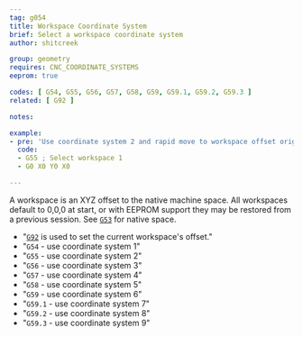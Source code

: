 ```yaml
---
tag: g054
title: Workspace Coordinate System
brief: Select a workspace coordinate system
author: shitcreek

group: geometry
requires: CNC_COORDINATE_SYSTEMS
eeprom: true

codes: [ G54, G55, G56, G57, G58, G59, G59.1, G59.2, G59.3 ]
related: [ G92 ]

notes:

example:
- pre: 'Use coordinate system 2 and rapid move to workspace offset origin:'
  code:
  - G55 ; Select workspace 1
  - G0 X0 Y0 X0

---
```


A workspace is an XYZ offset to the native machine space. All workspaces default to 0,0,0 at start, or with EEPROM support they may be restored from a previous session. See [`G53`](/docs/gcode/G053.html) for native space.
- "[`G92`](/docs/gcode/G092.html) is used to set the current workspace's offset."
- "`G54` - use coordinate system 1"
- "`G55` - use coordinate system 2"
- "`G56` - use coordinate system 3"
- "`G57` - use coordinate system 4"
- "`G58` - use coordinate system 5"
- "`G59` - use coordinate system 6"
- "`G59.1` - use coordinate system 7"
- "`G59.2` - use coordinate system 8"
- "`G59.3` - use coordinate system 9"

